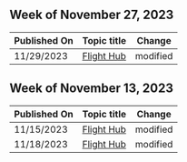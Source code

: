 <!-- This file is generated automatically each week. Changes made to this file will be overwritten.-->



## Week of November 27, 2023


| Published On |Topic title | Change |
|------|------------|--------|
| 11/29/2023 | [Flight Hub](/windows-insider/flight-hub/index) | modified |


## Week of November 13, 2023


| Published On |Topic title | Change |
|------|------------|--------|
| 11/15/2023 | [Flight Hub](/windows-insider/flight-hub/index) | modified |
| 11/18/2023 | [Flight Hub](/windows-insider/flight-hub/index) | modified |
